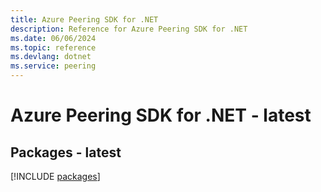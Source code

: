 ```yaml
---
title: Azure Peering SDK for .NET
description: Reference for Azure Peering SDK for .NET
ms.date: 06/06/2024
ms.topic: reference
ms.devlang: dotnet
ms.service: peering
---
```

# Azure Peering SDK for .NET - latest
## Packages - latest
[!INCLUDE [packages](peering-index.md)]